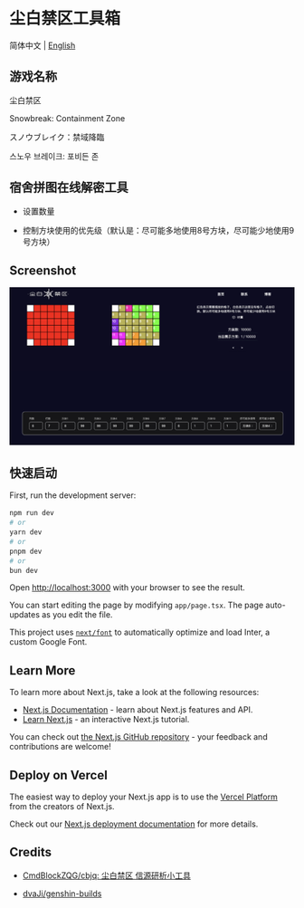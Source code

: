 # 尘白禁区工具箱

简体中文 | [English](_content/README_en.md)

## 游戏名称

尘白禁区

Snowbreak: Containment Zone

スノウブレイク：禁域降臨

스노우 브레이크: 포비든 존

## 宿舍拼图在线解密工具

- 设置数量

- 控制方块使用的优先级（默认是：尽可能多地使用8号方块，尽可能少地使用9号方块）

## Screenshot

![snowbreak-online-online](./public/screenshot.png)

## 快速启动

First, run the development server:

```bash
npm run dev
# or
yarn dev
# or
pnpm dev
# or
bun dev
```

Open [http://localhost:3000](http://localhost:3000) with your browser to see the result.

You can start editing the page by modifying `app/page.tsx`. The page auto-updates as you edit the file.

This project uses [`next/font`](https://nextjs.org/docs/basic-features/font-optimization) to automatically optimize and load Inter, a custom Google Font.

## Learn More

To learn more about Next.js, take a look at the following resources:

- [Next.js Documentation](https://nextjs.org/docs) - learn about Next.js features and API.
- [Learn Next.js](https://nextjs.org/learn) - an interactive Next.js tutorial.

You can check out [the Next.js GitHub repository](https://github.com/vercel/next.js/) - your feedback and contributions are welcome!

## Deploy on Vercel

The easiest way to deploy your Next.js app is to use the [Vercel Platform](https://vercel.com/new?utm_medium=default-template&filter=next.js&utm_source=create-next-app&utm_campaign=create-next-app-readme) from the creators of Next.js.

Check out our [Next.js deployment documentation](https://nextjs.org/docs/deployment) for more details.


## Credits

- [CmdBlockZQG/cbjq: 尘白禁区 信源研析小工具](https://github.com/CmdBlockZQG/cbjq)

- [dvaJi/genshin-builds](https://github.com/dvaJi/genshin-builds)
